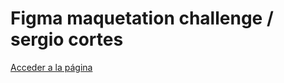 # Figma maquetation challenge / sergio cortes

[Acceder a la página](https://elcheryu-u.github.io/figma-maquetation-challenge-sergiocortes/src/index.html)
